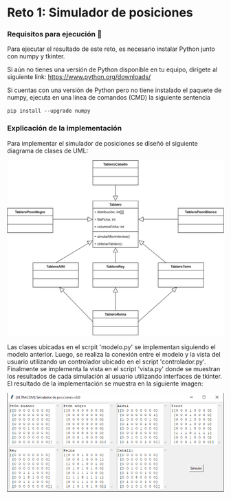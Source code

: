 # Reto 1: Simulador de posiciones

### Requisitos para ejecución 🔧

Para ejecutar el resultado de este reto, es necesario instalar Python junto con
numpy y tkinter.

Si aún no tienes una versión de Python disponible en tu equipo, dirígete al siguiente 
link: https://www.python.org/downloads/

Si cuentas con una versión de Python pero no tiene instalado el paquete de numpy, ejecuta
en una línea de comandos (CMD) la siguiente sentencia

```
pip install --upgrade numpy
```

### Explicación de la implementación
Para implementar el simulador de posiciones se diseñó el siguiente diagrama de clases de UML:

![alt text](https://github.com/DavidMosquera/prueba_tecnica_ULTRACOM/blob/v4_reto2/reto_1/uml_clases.png)

Las clases ubicadas en el scrpit 'modelo.py' se implementan siguiendo el modelo anterior. Luego, se realiza la conexión entre el modelo y la vista del usuario utilizando un controlador ubicado en el script 'controlador.py'. Finalmente se implementa la vista en el script 'vista.py' donde se muestran los resultados de cada simulación al usuario utilizando interfaces de tkinter. El resultado de la implementación se muestra en la siguiente imagen: 

![alt text](https://github.com/DavidMosquera/prueba_tecnica_ULTRACOM/blob/v4_reto2/reto_1/resultado_caso_de_prueba.png)

